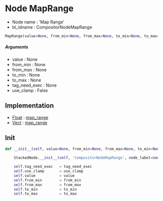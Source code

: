 # Node MapRange

- Node name : 'Map Range'
- bl_idname : CompositorNodeMapRange


``` python
MapRange(value=None, from_min=None, from_max=None, to_min=None, to_max=None, tag_need_exec=None, use_clamp=False, node_label=None, node_color=None)
```
##### Arguments

- value : None
- from_min : None
- from_max : None
- to_min : None
- to_max : None
- tag_need_exec : None
- use_clamp : False

## Implementation

- [Float](/docs/Compositor/Float.md) : [map_range](/docs/Compositor/Float.md#map_range)
- [Vect](/docs/Compositor/Vect.md) : [map_range](/docs/Compositor/Vect.md#map_range)

## Init

``` python
def __init__(self, value=None, from_min=None, from_max=None, to_min=None, to_max=None, tag_need_exec=None, use_clamp=False, node_label=None, node_color=None):

    StackedNode.__init__(self, 'CompositorNodeMapRange', node_label=node_label, node_color=node_color)

    self.tag_need_exec   = tag_need_exec
    self.use_clamp       = use_clamp
    self.value           = value
    self.from_min        = from_min
    self.from_max        = from_max
    self.to_min          = to_min
    self.to_max          = to_max
```
